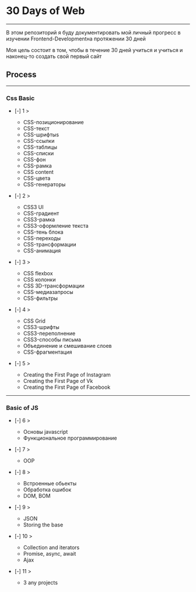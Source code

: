 # 30 Days of Web
---
В этом репозиторий я буду документировать мой личный прогресс в изучении Frontend-Developmentна протяжении 30 дней

Моя цель состоит в том, чтобы в течение 30 дней учиться и учиться и наконец-то создать свой первый сайт

## Process
---
### Css Basic
* [-] 1 > 
    * CSS-позиционирование
    * CSS-текст
    * CSS-шрифтыs
    * CSS-ссылки
    * CSS-таблицы
    * CSS-списки
    * CSS-фон
    * CSS-рамка
    * CSS content
    * CSS-цвета
    * CSS-генераторы

* [-] 2 >
    * CSS3 UI
    * CSS-градиент
    * CSS3-рамка
    * CSS3-оформление текста
    * CSS-тень блока
    * CSS-переходы
    * CSS-трансформации
    * CSS-анимация

* [-] 3 >
    * CSS flexbox
    * CSS колонки
    * CSS 3D-трансформации
    * CSS-медиазапросы
    * CSS-фильтры

* [-] 4 >
    * CSS Grid
    * CSS3-шрифты
    * CSS3-переполнение
    * CSS3-способы письма
    * Объединение и смешивание слоев
    * CSS-фрагментация

* [-] 5 >
    * Creating the First Page of Instagram
    * Creating the First Page of Vk
    * Creating the First Page of Facebook

---
### Basic of JS
* [-] 6 >
    * Основы javascript
    * Функциональное программирование

* [-] 7 >
    * OOP

* [-] 8 >
    * Встроенные обьекты
    * Обработка ошибок
    * DOM, BOM

* [-] 9 >
    * JSON
    * Storing the base

* [-] 10 >
    * Collection and iterators 
    * Promise, async, await
    * Ajax

* [-] 11 >
    * 3 any projects
